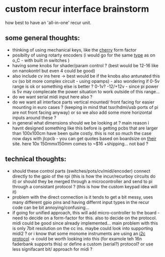 # custom recur interface brainstorm

how best to have an 'all-in-one' recur unit.

## some general thoughts:

- thinking of using mechanical keys, like the [cherry](https://www.mouser.de/ProductDetail/CHERRY/MX1A-E1NW?qs=Z7NFYKyvgJd45Wm4xzFv7w%3D%3D) form factor
- posibilty of using  rotarty encoders (i would go for the same [type](https://www.mouser.de/ProductDetail/Bourns/PEC11R-4220F-S0024?qs=%2Fha2pyFaduidMAYXvh4P%252BAmmmn%2FaRUELZLMmGu%2FISIOQfv3P2vO97dZBRdf7IkCt) as on o_C - with built in switches )
- having some knobs for shader/param control ? (best would be 12-16 like on nanokontrl but even 4 could be good)
- also include cv ins here -> best would be if the knobs also antunated this cv (so bit more complex circuit - using opamps) - also wondering if 0-5v range is ok or something else is better ? 0-1v? -12/+12v - since pi power is 5v may complecate the power situation to work outside of this range...
- do we want serial midi input here also ?
- do we want all interface parts vertical mounted/ front facing for easier mounting in euro cases ? (keeping in mind that tssr/hdmi/usb ports of pi are not front facing anyway) or so we also add some more horizontal inputs around these ?
- in general what dimensions should we be looking at ? main reason i havnt designed something like this before is getting pcbs that are larger than 100x100cm have been quite costly. this is not so much the case now days with jlcpcb - you can get quotes based on boardsize on [their](https://cart.jlcpcb.com/quote?orderType=1&stencilWidth=100&stencilLength=150&stencilCounts=5&stencilLayer=2&stencilPly=1.6&steelmeshSellingPriceRecordNum=A8256537-5522-491C-965C-646F5842AEC9&purchaseNumber=) site. here 10x 150mmx150mm comes to ~$16 +shipping... not bad ?

## technical thoughts:

- should these control parts (switches/pots/cv/midi/encoder) connect directly to the gpio of the rpi (this is how the incur/recurboy circuits do it) or should they be merged through a microcontroller and send to pi through a consistant protocol ? (this is how the custom keypad idea will it)
- problem with the direct connection is it tends to get a bit messy, uses many different gpio pins and having differnt input types in the recur code can be bit annoying/confusing...
- if going for unified approach, this will add micro-controller to the board - need to decide on a form-factor for this. also to decide on the protocol. midi could be good since already implemented... main problem with this is only 7bit resolution on the cc ins. maybe could look into supporting midi2 ? or i know that some monome instruments are using an [i2c protocol](https://llllllll.co/t/a-users-guide-to-i2c/19219) -> could be worth looking into this (for examole teh 16n faderbank supports this) or define a custom (serial?) protocol? or use less signifacant bit/ approach for midi ?
